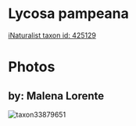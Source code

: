 
Lycosa pampeana
===============
  
[iNaturalist taxon id: 425129](https://www.inaturalist.org/taxa/425129)
# Photos

## by: Malena Lorente
  
![taxon33879651](https://inaturalist-open-data.s3.amazonaws.com/photos/37172930/medium.jpeg)